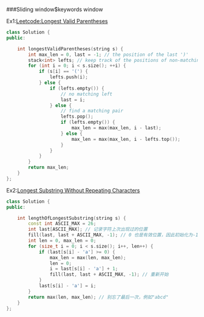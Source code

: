 ###Sliding window$keywords window
  
Ex1:[Leetcode:Longest Valid Parentheses](http://oj.leetcode.com/problems/longest-valid-parentheses/)  
```cpp
class Solution {
public:

    int longestValidParentheses(string s) {
        int max_len = 0, last = -1; // the position of the last ')'
        stack<int> lefts; // keep track of the positions of non-matching '('s
        for (int i = 0; i < s.size(); ++i) {
            if (s[i] == '(') {
                lefts.push(i);
            } else {
                if (lefts.empty()) {
                    // no matching left
                    last = i;
                } else {
                    // find a matching pair
                    lefts.pop();
                    if (lefts.empty()) {
                        max_len = max(max_len, i - last);
                    } else {
                        max_len = max(max_len, i - lefts.top());
                    }
                }
            }
        }
        return max_len;
    }
};
```
Ex2:[Longest Substring Without Repeating Characters](http://oj.leetcode.com/problems/longest-substring-without-repeating-characters/)  
```cpp
class Solution {
public:

    int lengthOfLongestSubstring(string s) {
        const int ASCII_MAX = 26;
        int last[ASCII_MAX]; // 记录字符上次出现过的位置
        fill(last, last + ASCII_MAX, -1); // 0 也是有效位置，因此初始化为-1
        int len = 0, max_len = 0;
        for (size_t i = 0; i < s.size(); i++, len++) {
            if (last[s[i] - 'a'] >= 0) {
                max_len = max(len, max_len);
                len = 0;
                i = last[s[i] - 'a'] + 1;
                fill(last, last + ASCII_MAX, -1); // 重新开始
            }
            last[s[i] - 'a'] = i;
        }
        return max(len, max_len); // 别忘了最后一次，例如"abcd"
    }
};
```

